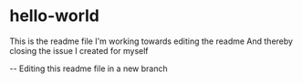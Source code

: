 # hello-world
This is the readme file
I'm working towards editing the readme
And thereby closing the issue I created for myself

--
Editing this readme file in a new branch
